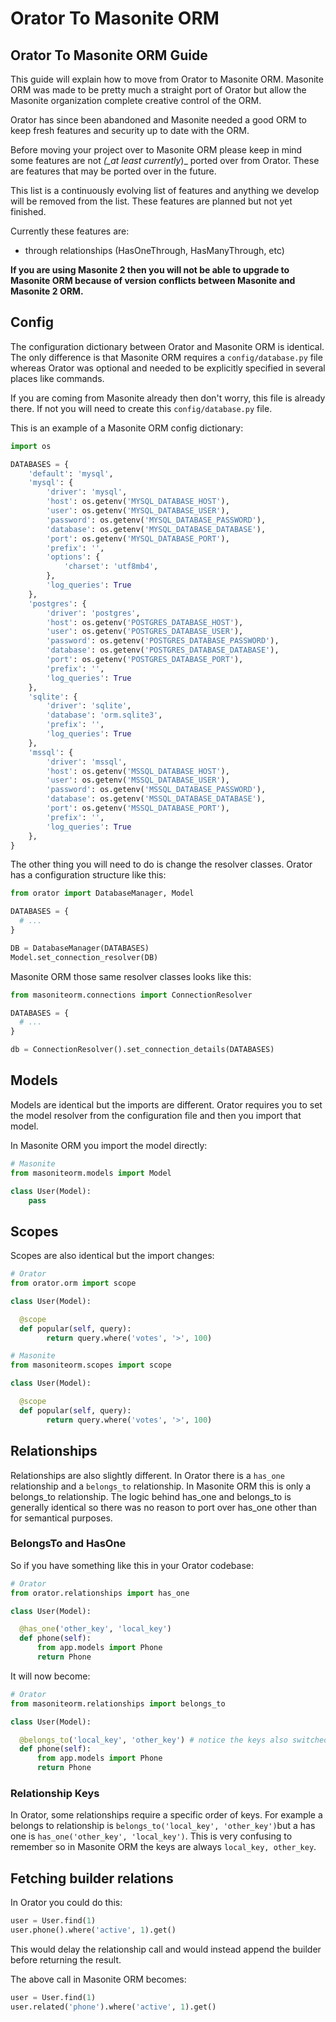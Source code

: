 # Orator To Masonite ORM

## Orator To Masonite ORM Guide

This guide will explain how to move from Orator to Masonite ORM. Masonite ORM was made to be pretty much a straight port of Orator but allow the Masonite organization complete creative control of the ORM.

Orator has since been abandoned and Masonite needed a good ORM to keep fresh features and security up to date with the ORM.

Before moving your project over to Masonite ORM please keep in mind some features are not _\(\_at least currently_\)\_ ported over from Orator. These are features that may be ported over in the future.

This list is a continuously evolving list of features and anything we develop will be removed from the list. These features are planned but not yet finished.

Currently these features are:

* through relationships \(HasOneThrough, HasManyThrough, etc\)

**If you are using Masonite 2 then you will not be able to upgrade to Masonite ORM because of version conflicts between Masonite and Masonite 2 ORM.**

## Config

The configuration dictionary between Orator and Masonite ORM is identical. The only difference is that Masonite ORM requires a `config/database.py` file whereas Orator was optional and needed to be explicitly specified in several places like commands.

If you are coming from Masonite already then don't worry, this file is already there. If not you will need to create this `config/database.py` file.

This is an example of a Masonite ORM config dictionary:

```python
import os

DATABASES = {
    'default': 'mysql',
    'mysql': {
        'driver': 'mysql',
        'host': os.getenv('MYSQL_DATABASE_HOST'),
        'user': os.getenv('MYSQL_DATABASE_USER'),
        'password': os.getenv('MYSQL_DATABASE_PASSWORD'),
        'database': os.getenv('MYSQL_DATABASE_DATABASE'),
        'port': os.getenv('MYSQL_DATABASE_PORT'),
        'prefix': '',
        'options': {
            'charset': 'utf8mb4',
        },
        'log_queries': True
    },
    'postgres': {
        'driver': 'postgres',
        'host': os.getenv('POSTGRES_DATABASE_HOST'),
        'user': os.getenv('POSTGRES_DATABASE_USER'),
        'password': os.getenv('POSTGRES_DATABASE_PASSWORD'),
        'database': os.getenv('POSTGRES_DATABASE_DATABASE'),
        'port': os.getenv('POSTGRES_DATABASE_PORT'),
        'prefix': '',
        'log_queries': True
    },
    'sqlite': {
        'driver': 'sqlite',
        'database': 'orm.sqlite3',
        'prefix': '',
        'log_queries': True
    },
    'mssql': {
        'driver': 'mssql',
        'host': os.getenv('MSSQL_DATABASE_HOST'),
        'user': os.getenv('MSSQL_DATABASE_USER'),
        'password': os.getenv('MSSQL_DATABASE_PASSWORD'),
        'database': os.getenv('MSSQL_DATABASE_DATABASE'),
        'port': os.getenv('MSSQL_DATABASE_PORT'),
        'prefix': '',
        'log_queries': True
    },
}
```

The other thing you will need to do is change the resolver classes. Orator has a configuration structure like this:

```python
from orator import DatabaseManager, Model

DATABASES = {
  # ...
}

DB = DatabaseManager(DATABASES)
Model.set_connection_resolver(DB)
```

Masonite ORM those same resolver classes looks like this:

```python
from masoniteorm.connections import ConnectionResolver

DATABASES = {
  # ...
}

db = ConnectionResolver().set_connection_details(DATABASES)
```

## Models

Models are identical but the imports are different. Orator requires you to set the model resolver from the configuration file and then you import that model.

In Masonite ORM you import the model directly:

```python
# Masonite
from masoniteorm.models import Model

class User(Model):
    pass
```

## Scopes

Scopes are also identical but the import changes:

```python
# Orator
from orator.orm import scope

class User(Model):

  @scope
  def popular(self, query):
        return query.where('votes', '>', 100)
```

```python
# Masonite
from masoniteorm.scopes import scope

class User(Model):

  @scope
  def popular(self, query):
        return query.where('votes', '>', 100)
```

## Relationships

Relationships are also slightly different. In Orator there is a `has_one` relationship and a `belongs_to` relationship. In Masonite ORM this is only a belongs\_to relationship. The logic behind has\_one and belongs\_to is generally identical so there was no reason to port over has\_one other than for semantical purposes.

### BelongsTo and HasOne

So if you have something like this in your Orator codebase:

```python
# Orator
from orator.relationships import has_one

class User(Model):

  @has_one('other_key', 'local_key')
  def phone(self):
      from app.models import Phone
      return Phone
```

It will now become:

```python
# Orator
from masoniteorm.relationships import belongs_to

class User(Model):

  @belongs_to('local_key', 'other_key') # notice the keys also switched places
  def phone(self):
      from app.models import Phone
      return Phone
```

### Relationship Keys

In Orator, some relationships require a specific order of keys. For example a belongs to relationship is `belongs_to('local_key', 'other_key')`but a has one is `has_one('other_key', 'local_key')`. This is very confusing to remember so in Masonite ORM the keys are always `local_key, other_key`.

## Fetching builder relations

In Orator you could do this:

```python
user = User.find(1)
user.phone().where('active', 1).get()
```

This would delay the relationship call and would instead append the builder before returning the result.

The above call in Masonite ORM becomes:

```python
user = User.find(1)
user.related('phone').where('active', 1).get()
```


